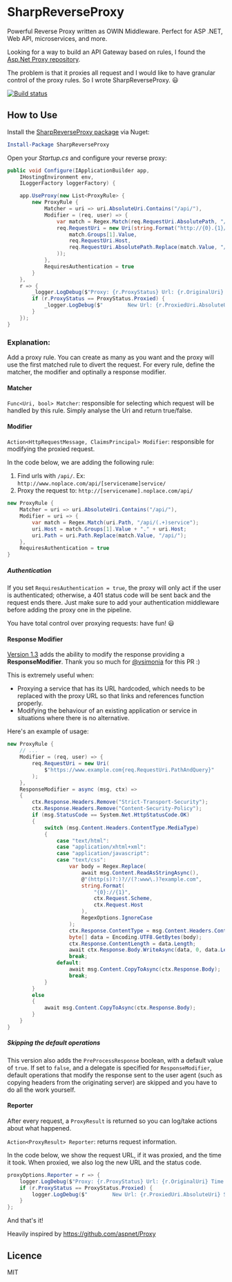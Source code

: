 SharpReverseProxy
=================

Powerful Reverse Proxy written as OWIN Middleware. Perfect for ASP .NET, Web API, microservices, and more.

Looking for a way to build an API Gateway based on rules, I found the [Asp.Net Proxy repository](https://github.com/aspnet/Proxy).

The problem is that it proxies all request and I would like to have granular control of the proxy rules. So I wrote SharpReverseProxy. 😃


[![Build status](https://ci.appveyor.com/api/projects/status/b8y5k1vxwybsdj1s?svg=true)](https://ci.appveyor.com/project/Andre/sharpreverseproxy)


## How to Use

Install the [SharpReverseProxy package](https://www.nuget.org/packages/SharpReverseProxy/) via Nuget:

```powershell
Install-Package SharpReverseProxy
```

Open your *Startup.cs* and configure your reverse proxy:

```csharp
public void Configure(IApplicationBuilder app, 
    IHostingEnvironment env, 
    ILoggerFactory loggerFactory) {

    app.UseProxy(new List<ProxyRule> {
        new ProxyRule {
            Matcher = uri => uri.AbsoluteUri.Contains("/api/"),
            Modifier = (req, user) => {
                var match = Regex.Match(req.RequestUri.AbsolutePath, "/api/(.+)service");
                req.RequestUri = new Uri(string.Format("http://{0}.{1}/{2}",
                    match.Groups[1].Value,
                    req.RequestUri.Host,
                    req.RequestUri.AbsolutePath.Replace(match.Value, "/api/")
                ));
            },
            RequiresAuthentication = true
        }
    },
    r => {
        _logger.LogDebug($"Proxy: {r.ProxyStatus} Url: {r.OriginalUri} Time: {r.Elapsed}");
        if (r.ProxyStatus == ProxyStatus.Proxied) {
            _logger.LogDebug($"        New Url: {r.ProxiedUri.AbsoluteUri} Status: {r.HttpStatusCode}");
        }
    });
}
```

### Explanation:

Add a proxy rule. You can create as many as you want and the proxy will use the first matched rule to divert the request.
For every rule, define the matcher, the modifier and optinally a response modifier.

#### Matcher

`Func<Uri, bool> Matcher`: responsible for selecting which request will be handled by this rule. Simply analyse the Uri and return true/false.

#### Modifier

`Action<HttpRequestMessage, ClaimsPrincipal> Modifier`: responsible for modifying the proxied request.

In the code below, we are adding the following rule:

1. Find urls with `/api/`.  Ex: `http://www.noplace.com/api/[servicename]service/`
2. Proxy the request to: `http://[servicename].noplace.com/api/`

```csharp
new ProxyRule {
    Matcher = uri => uri.AbsoluteUri.Contains("/api/"),
    Modifier = uri => {
        var match = Regex.Match(uri.Path, "/api/(.+)service");
        uri.Host = match.Groups[1].Value + "." + uri.Host;
        uri.Path = uri.Path.Replace(match.Value, "/api/");
    },
    RequiresAuthentication = true
}
```

##### Authentication

If you set `RequiresAuthentication = true`, the proxy will only act if the user is authenticated; otherwise, a 401 status code will be sent back and the request ends there. Just make sure to add your authentication middleware before adding the proxy one in the pipeline.

You have total control over proxying requests: have fun! 😃


#### Response Modifier

[Version 1.3](https://www.nuget.org/packages/SharpReverseProxy/1.3.0) adds the ability to modify the response providing a **ResponseModifier**. Thank you so much for [@vsimonia](https://github.com/vsimonian) for this PR :)

This is extremely useful when:

- Proxying a service that has its URL hardcoded, which needs to be replaced with the proxy URL so that links and references function properly.
- Modifying the behaviour of an existing application or service in situations where there is no alternative.

Here's an example of usage:


```csharp
new ProxyRule {
    // ...
    Modifier = (req, user) => {
        req.RequestUri = new Uri(
            $"https://www.example.com{req.RequestUri.PathAndQuery}"
        );
    },
    ResponseModifier = async (msg, ctx) =>
    {
        ctx.Response.Headers.Remove("Strict-Transport-Security");
        ctx.Response.Headers.Remove("Content-Security-Policy");
        if (msg.StatusCode == System.Net.HttpStatusCode.OK)
        {
            switch (msg.Content.Headers.ContentType.MediaType)
            {
                case "text/html":
                case "application/xhtml+xml":
                case "application/javascript":
                case "text/css":
                    var body = Regex.Replace(
                        await msg.Content.ReadAsStringAsync(),
                        @"(http(s)?:)?//(?:www\.)?example.com",
                        string.Format(
                            "{0}://{1}",
                            ctx.Request.Scheme,
                            ctx.Request.Host
                        ),
                        RegexOptions.IgnoreCase
                    );
                    ctx.Response.ContentType = msg.Content.Headers.ContentType?.MediaType;
                    byte[] data = Encoding.UTF8.GetBytes(body);
                    ctx.Response.ContentLength = data.Length;
                    await ctx.Response.Body.WriteAsync(data, 0, data.Length);
                    break;
                default:
                    await msg.Content.CopyToAsync(ctx.Response.Body);
                    break;
            }
        }
        else
        {
            await msg.Content.CopyToAsync(ctx.Response.Body);
        }
    }
}
```

##### Skipping the default operations

This version also adds the `PreProcessResponse` boolean, with a default value of `true`. If set to `false`, and a delegate is specified for `ResponseModifier`, default operations that modify the response sent to the user agent (such as copying headers from the originating server) are skipped and you have to do all the work yourself.


#### Reporter

After every request, a `ProxyResult` is returned so you can log/take actions about what happened.

`Action<ProxyResult> Reporter`: returns request information.

In the code below, we show the request URL, if it was proxied, and the time it took. When proxied, we also log the new URL and the status code.

```csharp
proxyOptions.Reporter = r => {
    logger.LogDebug($"Proxy: {r.ProxyStatus} Url: {r.OriginalUri} Time: {r.Elapsed}");
    if (r.ProxyStatus == ProxyStatus.Proxied) {
        logger.LogDebug($"        New Url: {r.ProxiedUri.AbsoluteUri} Status: {r.HttpStatusCode}");
    }
};
```


And that's it!

Heavily inspired by https://github.com/aspnet/Proxy

## Licence

MIT
